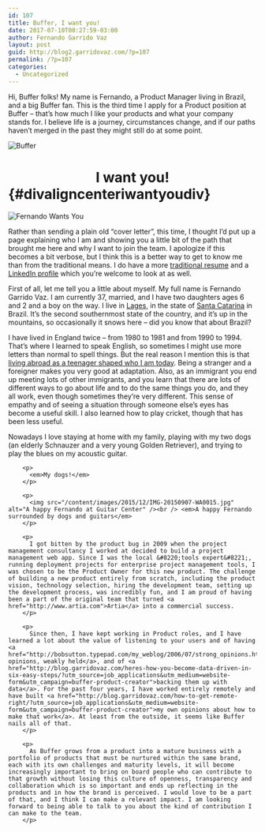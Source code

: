 ```yaml
---
id: 107
title: Buffer, I want you!
date: 2017-07-10T00:27:59-03:00
author: Fernando Garrido Vaz
layout: post
guid: http://blog2.garridovaz.com/?p=107
permalink: /?p=107
categories:
  - Uncategorized
---
```

Hi, Buffer folks! My name is Fernando, a Product Manager living in Brazil, and a big Buffer fan. This is the third time I apply for a Product position at Buffer &#8211; that&#8217;s how much I like your products and what your company stands for. I believe life is a journey, circumstances change, and if our paths haven&#8217;t merged in the past they might still do at some point.

![Buffer](/content/images/2016/02/buffer-logo-2x.png) 

# <div align=center>I want you!</div>  {#divaligncenteriwantyoudiv}

![Fernando Wants You](/content/images/2015/12/Uncle_Sam_-pointing_finger--1.jpg) 

Rather than sending a plain old &#8220;cover letter&#8221;, this time, I thought I&#8217;d put up a page explaining who I am and showing you a little bit of the path that brought me here and why I want to join the team. I apologize if this becomes a bit verbose, but I think this is a better way to get to know me than from the traditional means. I do have a more [traditional resume](https://drive.google.com/open?id=0BxMxvk8oimJ8Z1hXMHZtY2RwZGc) and a [LinkedIn profile](http://www.linkedin.com/in/fernandogarridovaz) which you&#8217;re welcome to look at as well. 

First of all, let me tell you a little about myself. My full name is Fernando Garrido Vaz. I am currently 37, married, and I have two daughters ages 6 and 2 and a boy on the way. I live in [Lages](https://en.wikipedia.org/wiki/Lages), in the state of [Santa Catarina](https://en.wikipedia.org/wiki/Santa_Catarina_(state)) in Brazil. It&#8217;s the second southernmost state of the country, and it&#8217;s up in the mountains, so occasionally it snows here &#8211; did you know that about Brazil?

I have lived in England twice &#8211; from 1980 to 1981 and from 1990 to 1994. That&#8217;s where I learned to speak English, so sometimes I might use more letters than normal to spell things. But the real reason I mention this is that [living abroad as a teenager shaped who I am today](http://blog.garridovaz.com/playing-conkers-and-building-products/?utm_source=job_applications&utm_medium=website-form&utm_campaign=buffer-product-creator). Being a stranger and a foreigner makes you very good at adaptation. Also, as an immigrant you end up meeting lots of other immigrants, and you learn that there are lots of different ways to go about life and to do the same things you do, and they all work, even though sometimes they&#8217;re very different. This sense of empathy and of seeing a situation through someone else&#8217;s eyes has become a useful skill. I also learned how to play cricket, though that has been less useful.

Nowadays I love staying at home with my family, playing with my two dogs (an elderly Schnauzer and a very young Golden Retriever), and trying to play the blues on my acoustic guitar.

<div id="fb-root">
</div>



<div class="fb-video" data-allowfullscreen="1" data-href="/garridovaz/videos/vb.579486527/10153816895296528/?type=3">
  <div class="fb-xfbml-parse-ignore">
    <blockquote cite="https://www.facebook.com/garridovaz/videos/10153816895296528/">
      <p>
        <a href="https://www.facebook.com/garridovaz/videos/10153816895296528/"></a></div> </div> 
        
        <p>
          <em>My dogs!</em>
        </p>
        
        <p>
          <img src="/content/images/2015/12/IMG-20150907-WA0015.jpg" alt="A happy Fernando at Guitar Center" /><br /> <em>A happy Fernando surrounded by dogs and guitars</em>
        </p>
        
        <p>
          I got bitten by the product bug in 2009 when the project management consultancy I worked at decided to build a project management web app. Since I was the local &#8220;tools expert&#8221;, running deployment projects for enterprise project management tools, I was chosen to be the Product Owner for this new product. The challenge of building a new product entirely from scratch, including the product vision, technology selection, hiring the development team, setting up the development process, was incredibly fun, and I am proud of having been a part of the original team that turned <a href="http://www.artia.com">Artia</a> into a commercial success.
        </p>
        
        <p>
          Since then, I have kept working in Product roles, and I have learned a lot about the value of listening to your users and of having <a href="http://bobsutton.typepad.com/my_weblog/2006/07/strong_opinions.html">strong opinions, weakly held</a>, and of <a href="http://blog.garridovaz.com/heres-how-you-become-data-driven-in-six-easy-steps/?utm_source=job_applications&utm_medium=website-form&utm_campaign=buffer-product-creator">backing them up with data</a>. For the past four years, I have worked entirely remotely and have built <a href="http://blog.garridovaz.com/how-to-get-remote-right/?utm_source=job_applications&utm_medium=website-form&utm_campaign=buffer-product-creator">my own opinions about how to make that work</a>. At least from the outside, it seems like Buffer nails all of that.
        </p>
        
        <p>
          As Buffer grows from a product into a mature business with a portfolio of products that must be nurtured within the same brand, each with its own challenges and maturity levels, it will become increasingly important to bring on board people who can contribute to that growth without losing this culture of openness, transparency and collaboration which is so important and ends up reflecting in the products and in how the brand is perceived. I would love to be a part of that, and I think I can make a relevant impact. I am looking forward to being able to talk to you about the kind of contribution I can make to the team.
        </p>